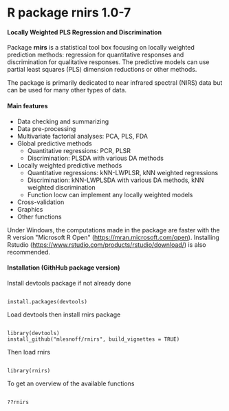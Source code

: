 # R package rnirs 1.0-7  
#### Locally Weighted PLS Regression and Discrimination

Package **rnirs** is a statistical tool box focusing on locally weighted prediction methods: regression for quantitative responses and discrimination for qualitative responses. The predictive models can use partial least squares (PLS) dimension reductions or other methods.

The package is primarily dedicated to near infrared spectral (NIRS) data but can be used for many other types of data.

#### Main features

* Data checking and summarizing
* Data pre-processing
* Multivariate factorial analyses: PCA, PLS, FDA
* Global predictive methods
    - Quantitative regressions: PCR, PLSR
    - Discrimination: PLSDA with various DA methods
* Locally weighted predictive methods
    - Quantitative regressions: kNN-LWPLSR, kNN weighted regressions
    - Discrimination: kNN-LWPLSDA with various DA methods, kNN weighted discrimination
    - Function locw can implement any locally weighted models
* Cross-validation
* Graphics
* Other functions

Under Windows, the computations made in the package are faster with the R version "Microsoft R Open" (https://mran.microsoft.com/open). Installing Rstudio (https://www.rstudio.com/products/rstudio/download/) is also recommended.


#### Installation (GithHub package version)

Install devtools package if not already done

```{r}

install.packages(devtools)

```
Load devtools then install rnirs package

```{r}

library(devtools)
install_github("mlesnoff/rnirs", build_vignettes = TRUE)

```
Then load rnirs

```{r}

library(rnirs)

```

To get an overview of the available functions

```{r}

??rnirs

```






